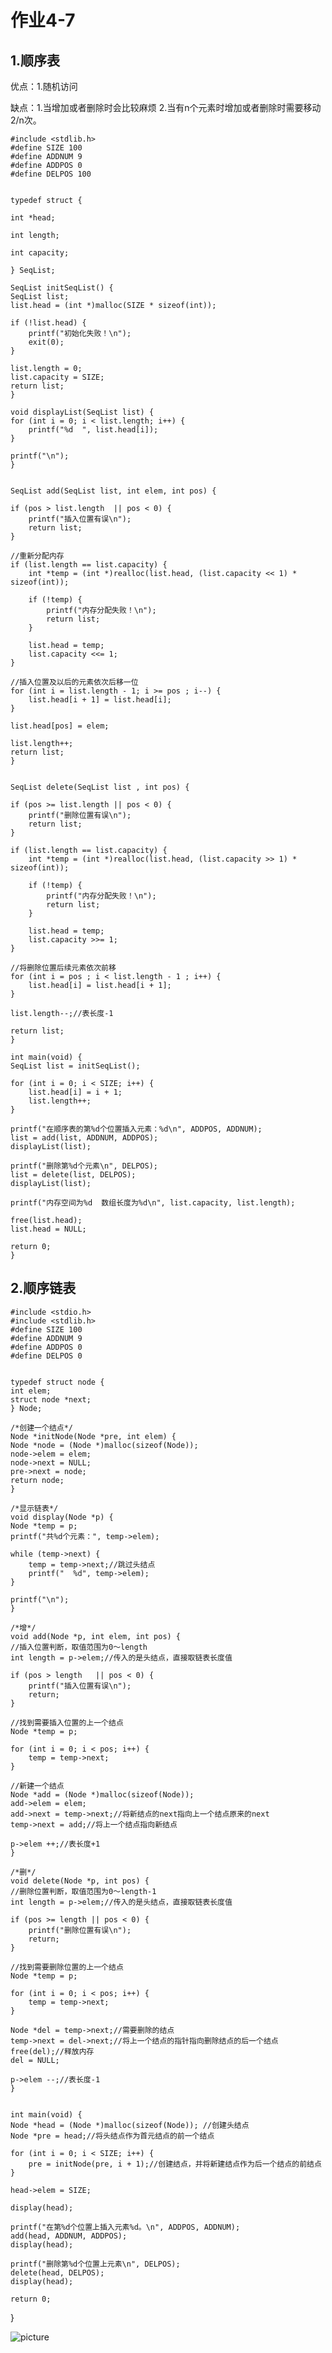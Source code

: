 # 作业4-7
## 1.顺序表
优点：1.随机访问

缺点：1.当增加或者删除时会比较麻烦
      2.当有n个元素时增加或者删除时需要移动2/n次。

    #include <stdlib.h>
    #define SIZE 100
    #define ADDNUM 9
    #define ADDPOS 0
    #define DELPOS 100


    typedef struct {

    int *head;       
    
    int length;   
    
    int capacity;    

    } SeqList;

    SeqList initSeqList() {
    SeqList list;
    list.head = (int *)malloc(SIZE * sizeof(int));

    if (!list.head) {
        printf("初始化失败！\n");
        exit(0);
    }

    list.length = 0;
    list.capacity = SIZE;
    return list;
    }

    void displayList(SeqList list) {
    for (int i = 0; i < list.length; i++) {
        printf("%d  ", list.head[i]);
    }

    printf("\n");
    }


    SeqList add(SeqList list, int elem, int pos) {
   
    if (pos > list.length  || pos < 0) {
        printf("插入位置有误\n");
        return list;
    }

    //重新分配内存
    if (list.length == list.capacity) {
        int *temp = (int *)realloc(list.head, (list.capacity << 1) * sizeof(int));

        if (!temp) {
            printf("内存分配失败！\n");
            return list;
        }

        list.head = temp;
        list.capacity <<= 1;
    }

    //插入位置及以后的元素依次后移一位
    for (int i = list.length - 1; i >= pos ; i--) {
        list.head[i + 1] = list.head[i];
    }

    list.head[pos] = elem;

    list.length++;
    return list;
    }


    SeqList delete(SeqList list , int pos) {

    if (pos >= list.length || pos < 0) {
        printf("删除位置有误\n");
        return list;
    }
    
    if (list.length == list.capacity) {
        int *temp = (int *)realloc(list.head, (list.capacity >> 1) * sizeof(int));

        if (!temp) {
            printf("内存分配失败！\n");
            return list;
        }

        list.head = temp;
        list.capacity >>= 1;
    }

    //将删除位置后续元素依次前移
    for (int i = pos ; i < list.length - 1 ; i++) {
        list.head[i] = list.head[i + 1];
    }

    list.length--;//表长度-1

    return list;
    }

    int main(void) {
    SeqList list = initSeqList();

    for (int i = 0; i < SIZE; i++) {
        list.head[i] = i + 1;
        list.length++;
    }

    printf("在顺序表的第%d个位置插入元素：%d\n", ADDPOS, ADDNUM);
    list = add(list, ADDNUM, ADDPOS);
    displayList(list);

    printf("删除第%d个元素\n", DELPOS);
    list = delete(list, DELPOS);
    displayList(list);

    printf("内存空间为%d  数组长度为%d\n", list.capacity, list.length);

    free(list.head);
    list.head = NULL;

    return 0;
    }

## 2.顺序链表
    #include <stdio.h>
    #include <stdlib.h>
    #define SIZE 100
    #define ADDNUM 9
    #define ADDPOS 0
    #define DELPOS 0


    typedef struct node {
    int elem;
    struct node *next;
    } Node;

    /*创建一个结点*/
    Node *initNode(Node *pre, int elem) {
    Node *node = (Node *)malloc(sizeof(Node));
    node->elem = elem;
    node->next = NULL;
    pre->next = node;
    return node;
    }

    /*显示链表*/
    void display(Node *p) {
    Node *temp = p;
    printf("共%d个元素：", temp->elem);

    while (temp->next) {
        temp = temp->next;//跳过头结点
        printf("  %d", temp->elem);
    }

    printf("\n");
    }

    /*增*/
    void add(Node *p, int elem, int pos) {
    //插入位置判断，取值范围为0～length
    int length = p->elem;//传入的是头结点，直接取链表长度值

    if (pos > length   || pos < 0) {
        printf("插入位置有误\n");
        return;
    }

    //找到需要插入位置的上一个结点
    Node *temp = p;

    for (int i = 0; i < pos; i++) {
        temp = temp->next;
    }

    //新建一个结点
    Node *add = (Node *)malloc(sizeof(Node));
    add->elem = elem;
    add->next = temp->next;//将新结点的next指向上一个结点原来的next
    temp->next = add;//将上一个结点指向新结点

    p->elem ++;//表长度+1
    }

    /*删*/
    void delete(Node *p, int pos) {
    //删除位置判断，取值范围为0～length-1
    int length = p->elem;//传入的是头结点，直接取链表长度值

    if (pos >= length || pos < 0) {
        printf("删除位置有误\n");
        return;
    }

    //找到需要删除位置的上一个结点
    Node *temp = p;

    for (int i = 0; i < pos; i++) {
        temp = temp->next;
    }

    Node *del = temp->next;//需要删除的结点
    temp->next = del->next;//将上一个结点的指针指向删除结点的后一个结点
    free(del);//释放内存
    del = NULL;

    p->elem --;//表长度-1
    }


    int main(void) {
    Node *head = (Node *)malloc(sizeof(Node)); //创建头结点
    Node *pre = head;//将头结点作为首元结点的前一个结点

    for (int i = 0; i < SIZE; i++) {
        pre = initNode(pre, i + 1);//创建结点，并将新建结点作为后一个结点的前结点
    }

    head->elem = SIZE;

    display(head);

    printf("在第%d个位置上插入元素%d。\n", ADDPOS, ADDNUM);
    add(head, ADDNUM, ADDPOS);
    display(head);

    printf("删除第%d个位置上元素\n", DELPOS);
    delete(head, DELPOS);
    display(head);

    return 0;
}

![picture](https://github.com/TWH199602/picture1/blob/master/lADPGpNyaWJykpnNBQDNA8A_960_1280.jpg_720x720g.jpg)

